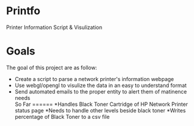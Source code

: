 Printfo
=======

Printer Information Script &amp; Visulization


Goals
=====
The goal of this project are as follow:<br>
* Create a script to parse a network printer's information webpage<br>
* Use webgl/opengl to visulize the data in an easy to understand format<br>
* Send automated emails to the proper entity to alert them of matinence needs<br>
So Far
======
*Handles Black Toner Cartridge of HP Network Printer status page
*Needs to handle other levels beside black toner
*Writes percentage of Black Toner to a csv file
